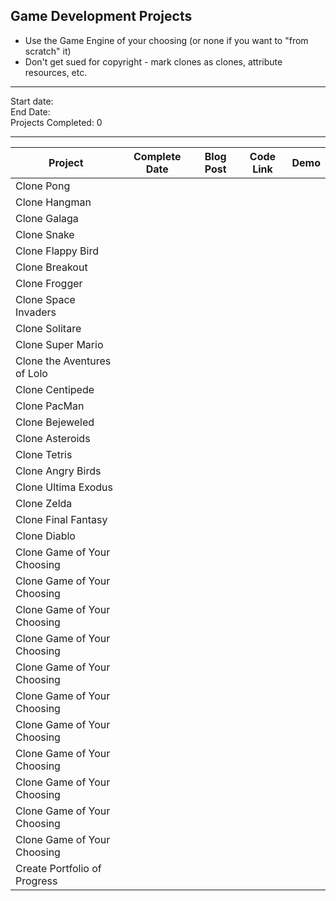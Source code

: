## Game Development Projects

* Use the Game Engine of your choosing (or none if you want to "from scratch" it)
* Don't get sued for copyright - mark clones as clones, attribute resources, etc.

-----

Start date:    
End Date:     
Projects Completed: 0

-----

| Project                      | Complete Date | Blog Post | Code Link | Demo |
| ---------------------------- | ------------- | --------- | --------- | ---- |
| Clone Pong                   |               |           |           |      |
| Clone Hangman                |               |           |           |      |
| Clone Galaga                 |               |           |           |      |
| Clone Snake                  |               |           |           |      |
| Clone Flappy Bird            |               |           |           |      |
| Clone Breakout               |               |           |           |      |
| Clone Frogger                |               |           |           |      |
| Clone Space Invaders         |               |           |           |      |
| Clone Solitare               |               |           |           |      |
| Clone Super Mario            |               |           |           |      |
| Clone the Aventures of Lolo  |               |           |           |      |
| Clone Centipede              |               |           |           |      |
| Clone PacMan                 |               |           |           |      |
| Clone Bejeweled              |               |           |           |      |
| Clone Asteroids              |               |           |           |      |
| Clone Tetris                 |               |           |           |      |
| Clone Angry Birds            |               |           |           |      |
| Clone Ultima Exodus          |               |           |           |      |
| Clone Zelda                  |               |           |           |      |
| Clone Final Fantasy          |               |           |           |      |
| Clone Diablo                 |               |           |           |      |
| Clone Game of Your Choosing  |               |           |           |      |
| Clone Game of Your Choosing  |               |           |           |      |
| Clone Game of Your Choosing  |               |           |           |      |
| Clone Game of Your Choosing  |               |           |           |      |
| Clone Game of Your Choosing  |               |           |           |      |
| Clone Game of Your Choosing  |               |           |           |      |
| Clone Game of Your Choosing  |               |           |           |      |
| Clone Game of Your Choosing  |               |           |           |      |
| Clone Game of Your Choosing  |               |           |           |      |
| Clone Game of Your Choosing  |               |           |           |      |
| Clone Game of Your Choosing  |               |           |           |      |
| Create Portfolio of Progress |               |           |           |      |
